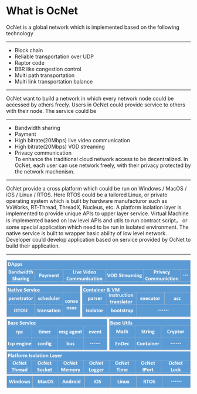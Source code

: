 # What is OcNet

OcNet is a global network which is implemented based on the following technology</br>
* * *
* Block chain</br>
* Reliable transportation over UDP</br>
* Raptor code</br>
* BBR like congestion control</br>
* Multi path transportation</br>
* Multi link transportation balance</br>
* * *
OcNet want to build a network in which every network node could be accessed by others freely. Users in OcNet could provide service to others with their node. The service could be</br>
* * *
* Bandwidth sharing</br>
* Payment</br>
* High bitrate(20Mbps) live video communication</br>
* High bitrate(20Mbps) VOD streaming</br>
* Privacy communication</br>
To enhance the traditional cloud network access to be decentralized. In OcNet, each user can use network freely, with their privacy protected by the network machenism.</br>
* * *
OcNet provide a cross platform which could be run on Windows / MacOS / iOS / Linux / RTOS. Here RTOS could be a tailored Linux, or private operating system which is built by hardware manufacturor such as VxWorks, RT-Thread, ThreadX, Nucleus, etc. A platform isolation layer is implemented to provide unique APIs to upper layer service. Virtual Machine is implemented based on low level APIs and utils to run contract script， or some special application which need to be run in isolated environment. The native service is built to wrapper basic ability of low level network. Developer could develop application based on service provided by OcNet to build their application.
* * *
![avatar](https://github.com/OctopusNetwork/ocnet-wiki/blob/master/System%20Architecture.png)
